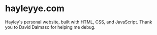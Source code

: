 # hayleyye.com
Hayley's personal website, built with HTML, CSS, and JavaScript. 
Thank you to David Dalmaso for helping me debug.
